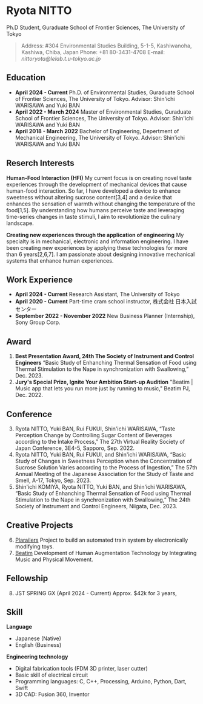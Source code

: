 # Ryota NITTO

Ph.D Student, 
Guraduate School of Frontier Sciences,
The University of Tokyo

> Address: #304 Environmental Studies Building, 5-1-5, Kashiwanoha, Kashiwa, Chiba, Japan
Phone: +81 80-3431-4708
E-mail: **nittoryota*@lelab.t.u-tokyo.ac.jp*

## Education
- **April 2024 - Current**
    Ph.D. of Environmental Studies,
    Guraduate School of Frontier Sciences,
    The University of Tokyo.
    Advisor: Shin'ichi WARISAWA and Yuki BAN
- **April 2022 - March 2024**
    Master of Environmental Studies,
    Guraduate School of Frontier Sciences,
    The University of Tokyo.
    Advisor: Shin'ichi WARISAWA and Yuki BAN
- **April 2018 - March 2022**
    Bachelor of Engineering,
    Depertment of Mechanical Engineering,
    The University of Tokyo.
    Advisor: Shin'ichi WARISAWA and Yuki BAN
    
## Reserch Interests
**Human-Food Interaction (HFI)** 
My current focus is on creating novel taste experiences through the development of mechanical devices that cause human-food interaction. So far, I have developed a device to enhance sweetness without altering sucrose content[3,4] and a device that enhances the sensation of warmth without changing the temperature of the food[1,5]. By understanding how humans perceive taste and leveraging time-series changes in taste stimuli, I aim to revolutionize the culinary landscape.

**Creating new experiences through the application of engineering**
My specialty is in mechanical, electronic and information engineering. I have been creating new experiences by applying these technologies for more than 6 years[2,6,7]. I am passionate about designing innovative mechanical systems that enhance human experiences.

## Work Experience

- **April 2024 - Current**
    Research Assistant,
    The University of Tokyo
- **April 2020 - Current**
    Part-time cram school instructor,
    株式会社 日本入試センター
- **September 2022 - November 2022**
    New Business Planner (Internship),
    Sony Group Corp.
    
## Award
1.  **Best Presentation Award, 24th The Society of Instrument and Control Engineers**
“Basic Study of Enhanching Thermal Sensation of Food using Thermal Stimulation to the Nape in synchronization with Swallowing,” Dec. 2023.
2.  **Jury's Special Prize, Ignite Your Ambition Start-up Audition**
"Beatim | Music app that lets you run more just by running to music," Beatim PJ, Dec. 2022.

## Conference
3. Ryota NITTO, Yuki BAN, Rui FUKUI, Shin'ichi WARISAWA, “Taste Perception Change by Controlling Sugar Content of Beverages according to the Intake Process,” The 27th Virtual Reality Society of Japan Conference, 3E4-5, Sapporo, Sep. 2022.
4. Ryota NITTO, Yuki BAN, Rui FUKUI, and Shin'ichi WARISAWA, “Basic Study of Changes in Sweetness Perception when the Concentration of Sucrose Solution Varies according to the Process of Ingestion,” The 57th Annual Meeting of the Japanese Association for the Study of Taste and Smell, A-17, Tokyo, Sep. 2023.
5. Shin'ichi KOMIYA, Ryota NITTO, Yuki BAN, and Shin'ichi WARISAWA, “Basic Study of Enhanching Thermal Sensation of Food using Thermal Stimulation to the Nape in synchronization with Swallowing,” The 24th Society of Instrument and Control Engineers, Niigata, Dec. 2023.

## Creative Projects
6. [Plarailers](https://plarailers.com)
Project to build an automated train system by electronically modifying toys.
7. [Beatim](https://beatim.co.jp)
Development of Human Augmentation Technology by Integrating Music and Physical Movement.


## Fellowship
8. JST SPRING GX (April 2024 - Current)
Approx. $42k for 3 years,

## Skill
**Language**
- Japanese (Native)
- English (Business)

**Engineering technology**
- Digital fabrication tools (FDM 3D printer, laser cutter)
- Basic skill of electrical circuit
- Programming languages: C, C++, Processing, Arduino, Python, Dart, Swift
- 3D CAD: Fusion 360, Inventor
